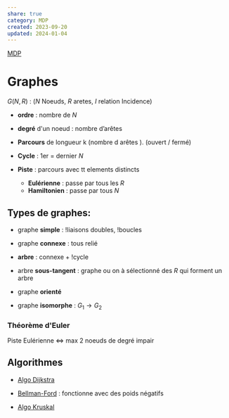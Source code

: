 ```yaml
---  
share: true  
category: MDP  
created: 2023-09-20  
updated: 2024-01-04  
---  
```

  
[MDP](MDP.md)  
# Graphes  
$G(N,R)$ :  ($N$ Noeuds, $R$ aretes, $I$ relation Incidence)  
  
- **ordre** : nombre de $N$  
  
- **degré** d'un noeud : nombre d’arêtes   
  
- **Parcours** de longueur k (nombre d arêtes ).  (ouvert / fermé)  
  
- **Cycle** : 1er = dernier $N$  
  
- **Piste** : parcours avec tt elements distincts  
	- **Eulérienne** : passe par tous les $R$  
	- **Hamiltonien** : passe par tous $N$  
  
## Types de graphes:  
  
- graphe **simple** : !liaisons doubles, !boucles  
  
- graphe **connexe** : tous relié  
  
- **arbre** : connexe + !cycle  
  
- arbre **sous-tangent** : graphe ou on à sélectionné des $R$ qui forment un arbre  
  
- graphe **orienté**  
  
- graphe **isomorphe** : $G_{1} \to G_{2}$  
### Théorème d'Euler  
Piste Eulérienne <=> max 2 noeuds de degré impair  
## Algorithmes  
  
- [Algo Dijkstra](Algo%20Dijkstra.md)  
  
- [Bellman-Ford](Bellman-Ford.md) : fonctionne avec des poids négatifs  
  
- [Algo Kruskal](Algo%20Kruskal.md)  
